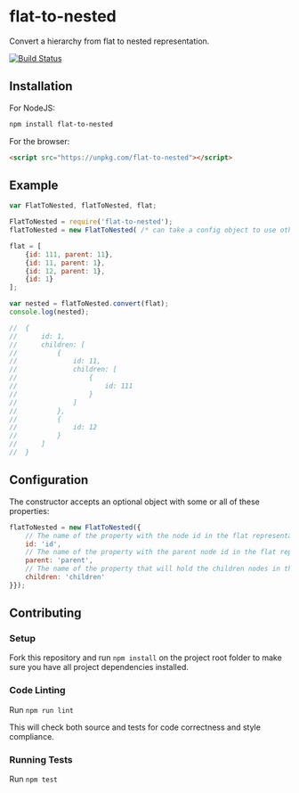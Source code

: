 flat-to-nested
==============

Convert a hierarchy from flat to nested representation.

[![Build Status](https://travis-ci.org/joaonuno/flat-to-nested-js.svg)](https://travis-ci.org/joaonuno/flat-to-nested-js)

## Installation

For NodeJS:

```bash
npm install flat-to-nested
```

For the browser:

```html
<script src="https://unpkg.com/flat-to-nested"></script>
```

## Example

```js
var FlatToNested, flatToNested, flat;

FlatToNested = require('flat-to-nested');
flatToNested = new FlatToNested( /* can take a config object to use other property names */ );

flat = [
	{id: 111, parent: 11},
	{id: 11, parent: 1},
	{id: 12, parent: 1},
	{id: 1}
];

var nested = flatToNested.convert(flat);
console.log(nested);

//	{
//		id: 1,
//		children: [
//			{
//				id: 11,
//				children: [
//					{
//						id: 111
//					}
//				]
//			},
//			{
//				id: 12
//			}
//		]
//	}
```

## Configuration

The constructor accepts an optional object with some or all of these properties:

```js
flatToNested = new FlatToNested({
	// The name of the property with the node id in the flat representation
	id: 'id',
	// The name of the property with the parent node id in the flat representation
	parent: 'parent',
	// The name of the property that will hold the children nodes in the nested representation
	children: 'children'
}});

```

## Contributing

### Setup

Fork this repository and run `npm install` on the project root folder to make sure you have all project dependencies installed.

### Code Linting

Run `npm run lint`

This will check both source and tests for code correctness and style compliance.

### Running Tests

Run `npm test`

